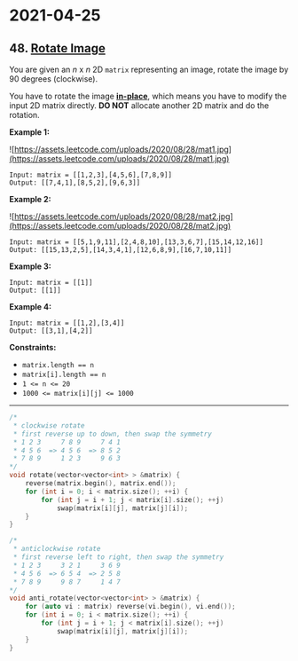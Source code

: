 # 2021-04-25

## 48. [Rotate Image](https://leetcode.com/problems/rotate-image/)

You are given an *n* x *n* 2D `matrix` representing an image, rotate the image by 90 degrees (clockwise).

You have to rotate the image **[in-place](https://en.wikipedia.org/wiki/In-place_algorithm)**, which means you have to modify the input 2D matrix directly. **DO NOT** allocate another 2D matrix and do the rotation.

**Example 1:**

![https://assets.leetcode.com/uploads/2020/08/28/mat1.jpg](https://assets.leetcode.com/uploads/2020/08/28/mat1.jpg)

```plain
Input: matrix = [[1,2,3],[4,5,6],[7,8,9]]
Output: [[7,4,1],[8,5,2],[9,6,3]]
```

**Example 2:**

![https://assets.leetcode.com/uploads/2020/08/28/mat2.jpg](https://assets.leetcode.com/uploads/2020/08/28/mat2.jpg)

```plain
Input: matrix = [[5,1,9,11],[2,4,8,10],[13,3,6,7],[15,14,12,16]]
Output: [[15,13,2,5],[14,3,4,1],[12,6,8,9],[16,7,10,11]]
```

**Example 3:**

```plain
Input: matrix = [[1]]
Output: [[1]]
```

**Example 4:**

```plain
Input: matrix = [[1,2],[3,4]]
Output: [[3,1],[4,2]]
```

**Constraints:**

- `matrix.length == n`
- `matrix[i].length == n`
- `1 <= n <= 20`
- `1000 <= matrix[i][j] <= 1000`

---

```c++
/*
 * clockwise rotate
 * first reverse up to down, then swap the symmetry
 * 1 2 3     7 8 9     7 4 1
 * 4 5 6  => 4 5 6  => 8 5 2
 * 7 8 9     1 2 3     9 6 3
*/
void rotate(vector<vector<int> > &matrix) {
    reverse(matrix.begin(), matrix.end());
    for (int i = 0; i < matrix.size(); ++i) {
        for (int j = i + 1; j < matrix[i].size(); ++j)
            swap(matrix[i][j], matrix[j][i]);
    }
}

/*
 * anticlockwise rotate
 * first reverse left to right, then swap the symmetry
 * 1 2 3     3 2 1     3 6 9
 * 4 5 6  => 6 5 4  => 2 5 8
 * 7 8 9     9 8 7     1 4 7
*/
void anti_rotate(vector<vector<int> > &matrix) {
    for (auto vi : matrix) reverse(vi.begin(), vi.end());
    for (int i = 0; i < matrix.size(); ++i) {
        for (int j = i + 1; j < matrix[i].size(); ++j)
            swap(matrix[i][j], matrix[j][i]);
    }
}
```
